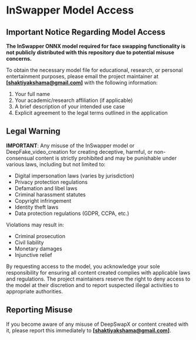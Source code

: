 # InSwapper Model Access

## Important Notice Regarding Model Access

**The InSwapper ONNX model required for face swapping functionality is not publicly distributed with this repository due to potential misuse concerns.**

To obtain the necessary model file for educational, research, or personal entertainment purposes, please email the project maintainer at **[shaktiyakshama@gmail.com]** with the following information:
1. Your full name
2. Your academic/research affiliation (if applicable)
3. A brief description of your intended use case
4. Explicit agreement to the legal terms outlined in the application

## Legal Warning

**IMPORTANT**: Any misuse of the InSwapper model or DeepFake_video_creation for creating deceptive, harmful, or non-consensual content is strictly prohibited and may be punishable under various laws, including but not limited to:

- Digital impersonation laws (varies by jurisdiction)
- Privacy protection regulations
- Defamation and libel laws
- Criminal harassment statutes
- Copyright infringement
- Identity theft laws
- Data protection regulations (GDPR, CCPA, etc.)

Violations may result in:
- Criminal prosecution
- Civil liability
- Monetary damages
- Injunctive relief

By requesting access to the model, you acknowledge your sole responsibility for ensuring all content created complies with applicable laws and regulations. The project maintainers reserve the right to deny access to the model at their discretion and to report suspected illegal activities to appropriate authorities.

## Reporting Misuse

If you become aware of any misuse of DeepSwapX or content created with it, please report this immediately to **[shaktiyakshama@gmail.com]**.
